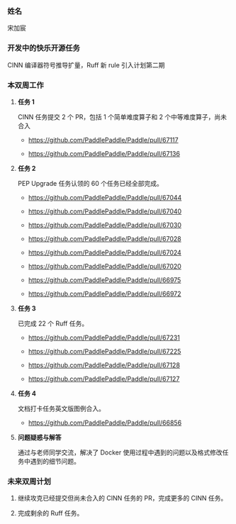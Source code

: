 ### 姓名

宋加宸


### 开发中的快乐开源任务

CINN 编译器符号推导扩量，Ruff 新 rule 引入计划第二期

### 本双周工作

1. **任务 1**

    CINN 任务提交 2 个 PR，包括 1 个简单难度算子和 2 个中等难度算子，尚未合入

    - https://github.com/PaddlePaddle/Paddle/pull/67117
    
    - https://github.com/PaddlePaddle/Paddle/pull/67136


2. **任务 2**

    PEP Upgrade 任务认领的 60 个任务已经全部完成。

    - https://github.com/PaddlePaddle/Paddle/pull/67044

    - https://github.com/PaddlePaddle/Paddle/pull/67040

    - https://github.com/PaddlePaddle/Paddle/pull/67030

    - https://github.com/PaddlePaddle/Paddle/pull/67028

    - https://github.com/PaddlePaddle/Paddle/pull/67024

    - https://github.com/PaddlePaddle/Paddle/pull/67020

    - https://github.com/PaddlePaddle/Paddle/pull/66975

    - https://github.com/PaddlePaddle/Paddle/pull/66972

3. **任务 3**

    已完成 22 个 Ruff 任务。

    - https://github.com/PaddlePaddle/Paddle/pull/67231

    - https://github.com/PaddlePaddle/Paddle/pull/67225

    - https://github.com/PaddlePaddle/Paddle/pull/67128

    - https://github.com/PaddlePaddle/Paddle/pull/67127

4. **任务 4**

    文档打卡任务英文版图例合入。

    - https://github.com/PaddlePaddle/Paddle/pull/66856

3. **问题疑惑与解答**

    通过与老师同学交流，解决了 Docker 使用过程中遇到的问题以及格式修改任务中遇到的细节问题。
   

### 未来双周计划

1. 继续攻克已经提交但尚未合入的 CINN 任务的 PR，完成更多的 CINN 任务。

2. 完成剩余的 Ruff 任务。